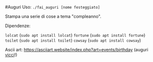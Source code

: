 #Auguri
Uso: `./fai_auguri [nome festeggiato]`

Stampa una serie di cose a tema "compleanno".

Dipendenze:

`lolcat` (`sudo apt install lolcat`)
`fortune` (`sudo apt install fortune`)
`toilet` (`sudo apt install toilet`)
`cowsay` (`sudo apt install cowsay`)

Ascii art: https://asciiart.website/index.php?art=events/birthday
 (auguri [vicci](https://github.com/evicinelli/)!)